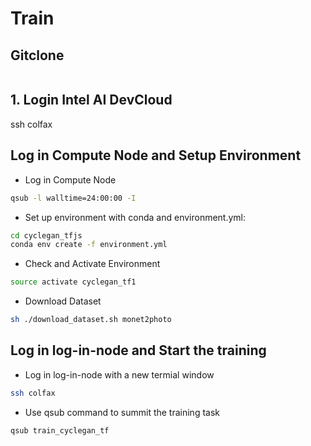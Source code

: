 # Train

## Gitclone
```

```

## 1. Login Intel AI DevCloud
ssh colfax

## Log in Compute Node and Setup Environment
- Log in Compute Node
```bash
qsub -l walltime=24:00:00 -I
```
- Set up environment with conda and environment.yml:
```bash
cd cyclegan_tfjs
conda env create -f environment.yml
```
- Check and Activate Environment
```bash
source activate cyclegan_tf1
```
- Download Dataset
```bash
sh ./download_dataset.sh monet2photo
```
## Log in log-in-node and Start the training
- Log in log-in-node with a new termial window
```bash
ssh colfax
```
- Use qsub command to summit the training task
```bash
qsub train_cyclegan_tf
```

